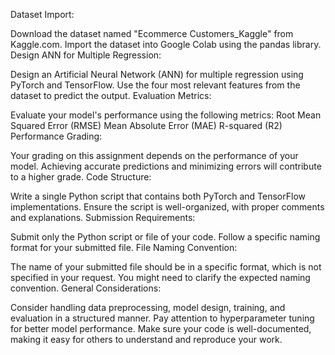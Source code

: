 Dataset Import:

Download the dataset named "Ecommerce Customers_Kaggle" from Kaggle.com.
Import the dataset into Google Colab using the pandas library.
Design ANN for Multiple Regression:

Design an Artificial Neural Network (ANN) for multiple regression using PyTorch and TensorFlow.
Use the four most relevant features from the dataset to predict the output.
Evaluation Metrics:

Evaluate your model's performance using the following metrics:
Root Mean Squared Error (RMSE)
Mean Absolute Error (MAE)
R-squared (R2)
Performance Grading:

Your grading on this assignment depends on the performance of your model. Achieving accurate predictions and minimizing errors will contribute to a higher grade.
Code Structure:

Write a single Python script that contains both PyTorch and TensorFlow implementations.
Ensure the script is well-organized, with proper comments and explanations.
Submission Requirements:

Submit only the Python script or file of your code.
Follow a specific naming format for your submitted file.
File Naming Convention:

The name of your submitted file should be in a specific format, which is not specified in your request. You might need to clarify the expected naming convention.
General Considerations:

Consider handling data preprocessing, model design, training, and evaluation in a structured manner.
Pay attention to hyperparameter tuning for better model performance.
Make sure your code is well-documented, making it easy for others to understand and reproduce your work.
